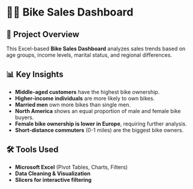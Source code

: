 # 🚴‍♂️ Bike Sales Dashboard  

## 📌 Project Overview  
This Excel-based **Bike Sales Dashboard** analyzes sales trends based on age groups, income levels, marital status, and regional differences.  

## 📊 Key Insights  
- **Middle-aged customers** have the highest bike ownership.  
- **Higher-income individuals** are more likely to own bikes.  
- **Married men** own more bikes than single men.  
- **North America** shows an equal proportion of male and female bike buyers.  
- **Female bike ownership is lower in Europe**, requiring further analysis.  
- **Short-distance commuters** (0-1 miles) are the biggest bike owners.  

## 🛠 Tools Used  
- **Microsoft Excel** (Pivot Tables, Charts, Filters)  
- **Data Cleaning & Visualization**  
- **Slicers for interactive filtering**  


